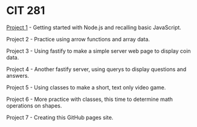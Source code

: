 # CIT 281

[Project 1](https://joeybez.github.io/joeybezner.github.io/) - Getting started with Node.js and recalling basic JavaScript.

Project 2 - Practice using arrow functions and array data.

Project 3 - Using fastify to make a simple server web page to display coin data.

Project 4 - Another fastify server, using querys to display questions and answers.

Project 5 - Using classes to make a short, text only video game.

Project 6 - More practice with classes, this time to determine math operations on shapes.

Project 7 - Creating this GitHub pages site.
